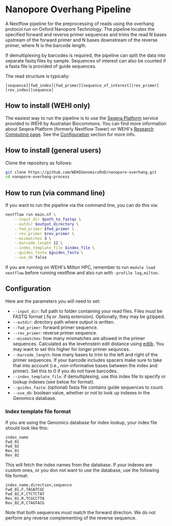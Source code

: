 # Nanopore Overhang Pipeline

A Nextflow pipeline for the preprocessing of reads using the overhang protocol run on Oxford Nanopore Technology. The pipeline locates the specified forward and reverse primer sequences and trims the read N bases upstream of the forward primer and N bases downstream of the reverse primer, where N is the barcode length.

If demultiplexing by barcodes is required, the pipeline can split the data into separate fastq files by sample. Sequences of interest can also be counted if a fasta file is provided of guide sequences.

The read structure is typically:

`[sequence][fwd_index][fwd_primer][sequence_of_interest][rev_primer][rev_index][sequence]`

## How to install (WEHI only)

The easiest way to run the pipeline is to use the [Seqera Platform](https://seqera.services.biocommons.org.au/) service provided to WEHI by Australian Biocommons. You can find more information about Seqera Platform (formerly Nextflow Tower) on WEHI's [Research Computing page](https://wehieduau.sharepoint.com/sites/rc2/SitePages/Nextflow-Tower.aspx). See the [Configuration](https://github.com/WEHIGenomicsRnD/nf-qc-pipe#tower-configuration) section for more info.

## How to install (general users)

Clone the repository as follows:

```bash
git clone https://github.com/WEHIGenomicsRnD/nanopore-overhang.git
cd nanopore-overhang-process
```

## How to run (via command line)

If you want to run the pipeline via the command line, you can do this via:

```bash
nextflow run main.nf \
    --input_dir $path_to_fastqs \
    --outdir $output_directory \
    --fwd_primer $fwd_primer \
    --rev_primer $rev_primer \
    --mismatches 3 \
    --barcode_length 12 \
    --index_template_file $index_file \
    --guides_fasta $guides_fasta \
    --use_db false
```

If you are running on WEHI's Milton HPC, remember to run `module load nextflow` before running nextflow and also run with `-profile log,milton`.

## Configuration

Here are the parameters you will need to set:

- `--input_dir`: full path to folder containing your read files. Files must be FASTQ format (.fq or .fastq extension). Optionally, they may be gzipped.
- `--outdir`: directory path where output is written.
- `--fwd_primer`: forward primer sequence.
- `--rev_primer`: reverse primer sequence.
- `--mismatches`: how many mismatches are allowed in the primer sequences. Calculated as the levehnstein edit distance using [edlib](https://github.com/Martinsos/edlib). You may want to set this higher for longer primer sequnces.
- `--barcode_length`: how many bases to trim to the left and right of the primer sequences. If your barcode includes spacers make sure to take that into account (i.e., non-informative bases between the index and primer). Set this to 0 if you do not have barcodes.
- `--index_template_file`: if demultiplexing, use this index file to specify or lookup indexes (see below for format).
- `--guides_fasta`: (optional) fasta file contains guide sequences to count.
- `--use_db`: boolean value, whether or not to look up indexes in the Genomics database.

### Index template file format

If you are using the Genomics database for index lookup, your index file should look like this:

```
index_name
Fwd_01
Fwd_02
Rev_01
Rev_02
```

This will fetch the index names from the database. If your indexes are custom ones, or you don not want to use the database, use the following file format:

```
index_name,direction,sequence
Fwd_01,F,TAGATCGC
Fwd_02,F,CTCTCTAT
Rev_01,R,TCGCCTTA
Rev_02,R,CTAGTACG
```

Note that both sequences must match the forward direction. We do not perform any reverse complementing of the reverse sequence.
